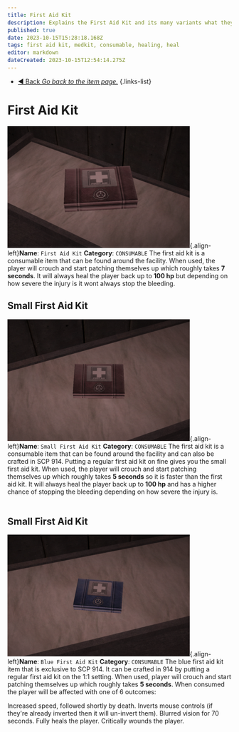 ```yaml
---
title: First Aid Kit
description: Explains the First Aid Kit and its many variants what they are supposed to do in the game.
published: true
date: 2023-10-15T15:28:18.168Z
tags: first aid kit, medkit, consumable, healing, heal
editor: markdown
dateCreated: 2023-10-15T12:54:14.275Z
---
```


- [:arrow_backward: Back *Go back to the item page.*](/en/game/items#items)
{.links-list}
# First Aid Kit
![firstaid.wiki.png](/images/items/firstaid.wiki.png){.align-left}**Name**: `First Aid Kit`
**Category**: `CONSUMABLE`
The first aid kit is a consumable item that can be found around the facility. When used, the player will 
crouch and start patching themselves up which roughly takes **7 seconds**. It will always heal the 
player back up to **100 hp** but depending on how severe the injury is it wont always stop the bleeding. 
⠀
⠀
⠀
⠀
⠀
⠀
⠀
## Small First Aid Kit
![firstaid.fine.wiki.png](/images/items/firstaid.fine.wiki.png){.align-left}**Name**: `Small First Aid Kit`
**Category**: `CONSUMABLE`
The first aid kit is a consumable item that can be found around the facility and can also be crafted 
in SCP 914. Putting a regular first aid kit on fine gives you the small first aid kit. When used, the 
player will crouch and start patching themselves up which roughly takes **5 seconds** so it is faster 
than the first aid kit. It will always heal the  player back up to **100 hp** and has a higher chance 
of stopping the bleeding depending on how severe the injury is. 
⠀
⠀
⠀
⠀
⠀
## Small First Aid Kit
![firstaid.blue.wiki.png](/images/items/firstaid.blue.wiki.png){.align-left}**Name**: `Blue First Aid Kit`
**Category**: `CONSUMABLE`
The blue first aid kit item that is exclusive to SCP 914. It can be crafted in 914 by putting a regular 
first aid kit on the 1:1 setting. When used, player will crouch and start patching themselves up which 
roughly takes **5 seconds**. When consumed the player will be affected with one of 6 outcomes: 

Increased speed, followed shortly by death.
Inverts mouse controls (if they're already inverted then it will un-invert them).
Blurred vision for 70 seconds.
Fully heals the player.
Critically wounds the player.